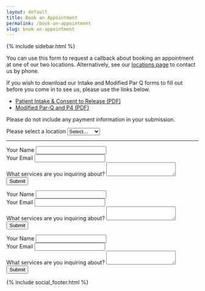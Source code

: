 ```yaml
---
layout: default
title: Book an Appointment
permalink: /book-an-appointment
slug: book-an-appointment
---
```


<main class="container">
  {% include sidebar.html %}
  <section>
    <p>You can use this form to request a callback about booking an appointment at one of our two locations. Alternatively, see our <a href="/locations">locations page</a> to contact us by phone.</p>
    <p>If you wish to download our Intake and Modified Par Q forms to fill out before you come in to see us, please use the links below.</p>
    <ul>
      <li><a href="/docs/Patient-Intake-Form-and-Consent-to-Release.pdf" target="_blank" rel="noreferrer noopener">Patient Intake &amp; Consent to Release (PDF)</a></li>
      <li><a href="/docs/Modified-Par-Q-and-P4.pdf" target="_blank" rel="noreferrer noopener">Modified Par-Q and P4 (PDF)</a></li>
    </ul>
    <p>Please do not include any payment information in your submission.</p>
    <div class="field location-field">
      <label for="preferred-location">Please select a location</label>
      <select id="preferred-location" name="preferred-location">
        <option value="-1">Select…</option>
        <option value="windsor">Windsor</option>
        <option value="lasalle">LaSalle</option>
        <option value="lakeshore">Lakeshore</option>
      </select>
    </div>
    <hr class="form-separator" />
    <div id="windsor-form" class="appt-form">
      <form id="my-form" action="https://formspree.io/f/xaylvvkv" method="POST">
        <input type="text" name="location" hidden value="windsor" />
        <div class="field">
          <label>Your Name</label>
          <input type="text" name="name" required />
        </div>
        <div class="field">
          <label>Your Email</label>
          <input type="email" name="email" required />
        </div>
        <div class="field">
          <label>What services are you inquiring about?</label>
          <textarea name="message"></textarea>
        </div>
        <button id="my-form-button">Submit</button>
      </form>
    </div>
    <div id="lasalle-form" class="appt-form">
      <form id="my-form" action="https://formspree.io/f/xaylvvkv" method="POST">
        <input type="text" name="location" hidden value="lasalle" />
        <div class="field">
          <label>Your Name</label>
          <input type="text" name="name" required />
        </div>
        <div class="field">
          <label>Your Email</label>
          <input type="email" name="email" required />
        </div>
        <div class="field">
          <label>What services are you inquiring about?</label>
          <textarea name="message"></textarea>
        </div>
        <button id="my-form-button">Submit</button>
      </form>
    </div>
    <div id="lakeshore-form" class="appt-form">
      <form id="my-form" action="https://formspree.io/f/xaylvvkv" method="POST">
        <input type="text" name="location" hidden value="lakeshore" />
        <div class="field">
          <label>Your Name</label>
          <input type="text" name="name" required />
        </div>
        <div class="field">
          <label>Your Email</label>
          <input type="email" name="email" required />
        </div>
        <div class="field">
          <label>What services are you inquiring about?</label>
          <textarea name="message"></textarea>
        </div>
        <button id="my-form-button">Submit</button>
      </form>
    </div>
    <p id="my-form-status"></p>
  </section>

  {% include social_footer.html %}
</main>

<script>
  window.addEventListener("DOMContentLoaded", function() {

    // get the form elements defined in your form HTML above
    
    var form = document.getElementById("my-form");
    var button = document.getElementById("my-form-button");
    var status = document.getElementById("my-form-status");

    // Success and Error functions for after the form is submitted
    
    function success() {
      form.reset();
      button.style = "display: none";
      $('.appt-form').slideUp();
      status.innerHTML = "We have received your submission, we will contact you soon.";
    }

    function error() {
      status.innerHTML = "Oops! There was a problem.";
    }

    // handle the form submission event

    form.addEventListener("submit", function(ev) {
      ev.preventDefault();
      var data = new FormData(form);
      ajax(form.method, form.action, data, success, error);
    });
  });
  
  // helper function for sending an AJAX request

  function ajax(method, url, data, success, error) {
    var xhr = new XMLHttpRequest();
    xhr.open(method, url);
    xhr.setRequestHeader("Accept", "application/json");
    xhr.onreadystatechange = function() {
      if (xhr.readyState !== XMLHttpRequest.DONE) return;
      if (xhr.status === 200) {
        success(xhr.response, xhr.responseType);
      } else {
        error(xhr.status, xhr.response, xhr.responseType);
      }
    };
    xhr.send(data);
  }
</script>